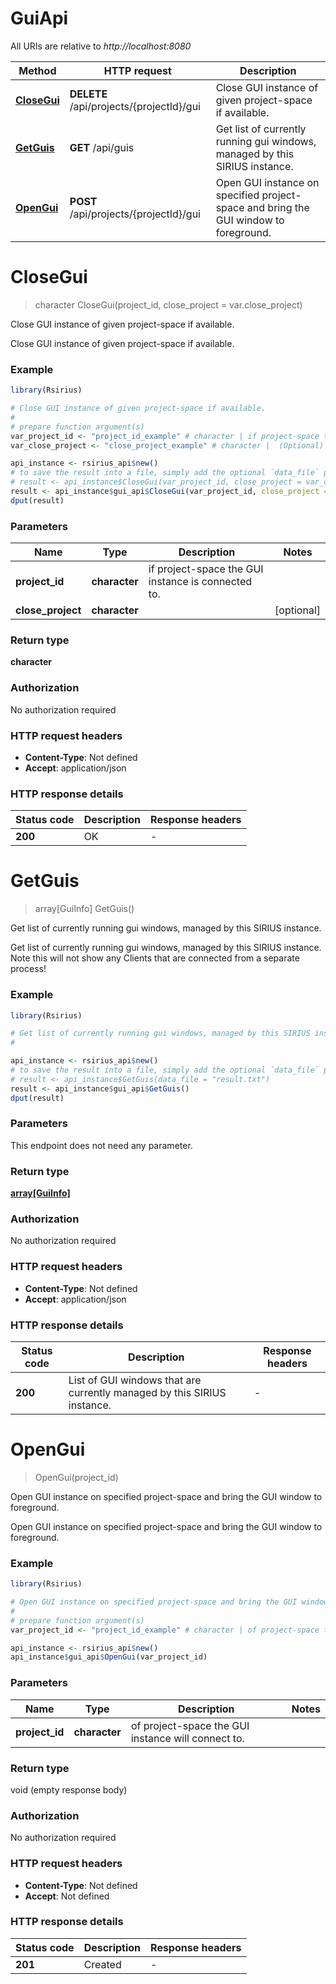 # GuiApi

All URIs are relative to *http://localhost:8080*

Method | HTTP request | Description
------------- | ------------- | -------------
[**CloseGui**](GuiApi.md#CloseGui) | **DELETE** /api/projects/{projectId}/gui | Close GUI instance of given project-space if available.
[**GetGuis**](GuiApi.md#GetGuis) | **GET** /api/guis | Get list of currently running gui windows, managed by this SIRIUS instance.
[**OpenGui**](GuiApi.md#OpenGui) | **POST** /api/projects/{projectId}/gui | Open GUI instance on specified project-space and bring the GUI window to foreground.


# **CloseGui**
> character CloseGui(project_id, close_project = var.close_project)

Close GUI instance of given project-space if available.

Close GUI instance of given project-space if available.

### Example
```R
library(Rsirius)

# Close GUI instance of given project-space if available.
#
# prepare function argument(s)
var_project_id <- "project_id_example" # character | if project-space the GUI instance is connected to.
var_close_project <- "close_project_example" # character |  (Optional)

api_instance <- rsirius_api$new()
# to save the result into a file, simply add the optional `data_file` parameter, e.g.
# result <- api_instance$CloseGui(var_project_id, close_project = var_close_projectdata_file = "result.txt")
result <- api_instance$gui_api$CloseGui(var_project_id, close_project = var_close_project)
dput(result)
```

### Parameters

Name | Type | Description  | Notes
------------- | ------------- | ------------- | -------------
 **project_id** | **character**| if project-space the GUI instance is connected to. | 
 **close_project** | **character**|  | [optional] 

### Return type

**character**

### Authorization

No authorization required

### HTTP request headers

 - **Content-Type**: Not defined
 - **Accept**: application/json

### HTTP response details
| Status code | Description | Response headers |
|-------------|-------------|------------------|
| **200** | OK |  -  |

# **GetGuis**
> array[GuiInfo] GetGuis()

Get list of currently running gui windows, managed by this SIRIUS instance.

Get list of currently running gui windows, managed by this SIRIUS instance.  Note this will not show any Clients that are connected from a separate process!

### Example
```R
library(Rsirius)

# Get list of currently running gui windows, managed by this SIRIUS instance.
#

api_instance <- rsirius_api$new()
# to save the result into a file, simply add the optional `data_file` parameter, e.g.
# result <- api_instance$GetGuis(data_file = "result.txt")
result <- api_instance$gui_api$GetGuis()
dput(result)
```

### Parameters
This endpoint does not need any parameter.

### Return type

[**array[GuiInfo]**](GuiInfo.md)

### Authorization

No authorization required

### HTTP request headers

 - **Content-Type**: Not defined
 - **Accept**: application/json

### HTTP response details
| Status code | Description | Response headers |
|-------------|-------------|------------------|
| **200** | List of GUI windows that are currently managed by this SIRIUS instance. |  -  |

# **OpenGui**
> OpenGui(project_id)

Open GUI instance on specified project-space and bring the GUI window to foreground.

Open GUI instance on specified project-space and bring the GUI window to foreground.

### Example
```R
library(Rsirius)

# Open GUI instance on specified project-space and bring the GUI window to foreground.
#
# prepare function argument(s)
var_project_id <- "project_id_example" # character | of project-space the GUI instance will connect to.

api_instance <- rsirius_api$new()
api_instance$gui_api$OpenGui(var_project_id)
```

### Parameters

Name | Type | Description  | Notes
------------- | ------------- | ------------- | -------------
 **project_id** | **character**| of project-space the GUI instance will connect to. | 

### Return type

void (empty response body)

### Authorization

No authorization required

### HTTP request headers

 - **Content-Type**: Not defined
 - **Accept**: Not defined

### HTTP response details
| Status code | Description | Response headers |
|-------------|-------------|------------------|
| **201** | Created |  -  |

